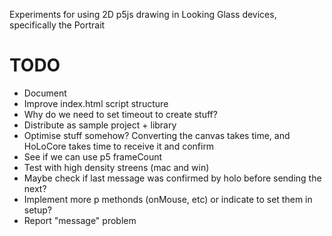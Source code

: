Experiments for using 2D p5js drawing in Looking Glass devices, specifically the Portrait

# TODO

- Document
- Improve index.html script structure
- Why do we need to set timeout to create stuff?
- Distribute as sample project + library
- Optimise stuff somehow? Converting the canvas takes time, and HoLoCore takes time to receive it and confirm
- See if we can use p5 frameCount
- Test with high density streens (mac and win)
- Maybe check if last message was confirmed by holo before sending the next?
- Implement more p methonds (onMouse, etc) or indicate to set them in setup?
- Report "message" problem
